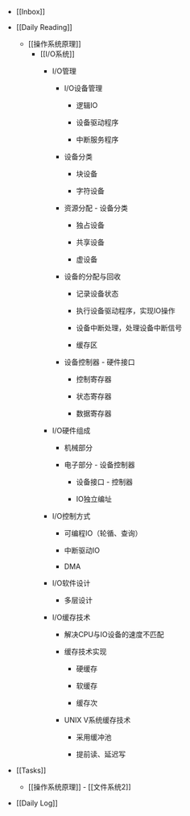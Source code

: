 - [[Inbox]]

- [[Daily Reading]]
	 - [[操作系统原理]]
		 - [[I/O系统]]
			 - I/O管理
				 - I/O设备管理
					 - 逻辑IO

					 - 设备驱动程序

					 - 中断服务程序

				 - 设备分类
					 - 块设备

					 - 字符设备

				 - 资源分配 - 设备分类
					 - 独占设备

					 - 共享设备

					 - 虚设备

				 - 设备的分配与回收
					 - 记录设备状态

					 - 执行设备驱动程序，实现IO操作

					 - 设备中断处理，处理设备中断信号

					 - 缓存区

				 - 设备控制器 - 硬件接口
					 - 控制寄存器

					 - 状态寄存器

					 - 数据寄存器

			 - I/O硬件组成
				 - 机械部分

				 - 电子部分 - 设备控制器
					 - 设备接口 - 控制器

					 - IO独立编址

			 - I/O控制方式
				 - 可编程IO（轮循、查询）

				 - 中断驱动IO

				 - DMA

			 - I/O软件设计
				 - 多层设计

			 - I/O缓存技术
				 - 解决CPU与IO设备的速度不匹配

				 - 缓存技术实现
					 - 硬缓存

					 - 软缓存

					 - 缓存次

				 - UNIX V系统缓存技术
					 - 采用缓冲池

					 - 提前读、延迟写

- [[Tasks]]
	 - [[操作系统原理]] - [[文件系统2]]

- [[Daily Log]]
